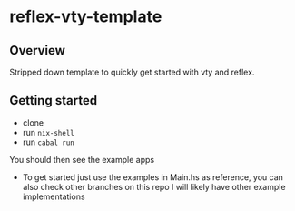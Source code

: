 # reflex-vty-template

## Overview

Stripped down template to quickly get started with vty and reflex.

## Getting started

- clone
- run `nix-shell`
- run `cabal run`

You should then see the example apps

- To get started just use the examples in Main.hs as reference, you can also check other branches on this repo I will likely have other example implementations
